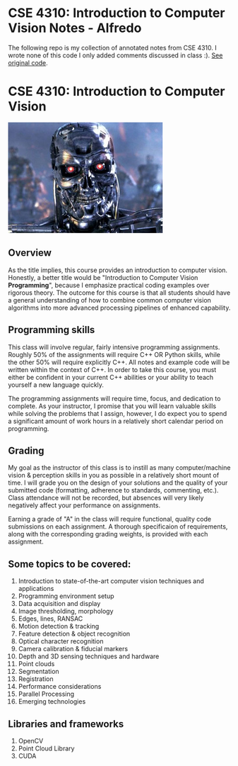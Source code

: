 # CSE 4310: Introduction to Computer Vision Notes - Alfredo
The following repo is my collection of annotated notes from CSE 4310. I wrote none of this code I only added comments discussed in class :). [See original code](https://github.com/cmcmurrough/cse4310). 

# CSE 4310: Introduction to Computer Vision 

![Learn to make this](https://github.com/cmcmurrough/cse4310/blob/master/t800.jpg?raw=true)

## Overview
As the title implies, this course provides an introduction to computer vision. Honestly, a better title would be "Introduction to Computer Vision **Programming**", because I emphasize practical coding examples over rigorous theory. The outcome for this course is that all students should have a general understanding of how to combine common computer vision algorithms into more advanced processing pipelines of enhanced capability.

## Programming skills
This class will involve regular, fairly intensive programming assignments. Roughly 50% of the assignments will require C++ OR Python skills, while the other 50% will require explicitly C++. All notes and example code will be written within the context of C++. In order to take this course, you must either be confident in your current C++ abilities or your ability to teach yourself a new language quickly.

The programming assignments will require time, focus, and dedication to complete. As your instructor, I promise that you will learn valuable skills while solving the problems that I assign, however, I do expect you to spend a significant amount of work hours in a relatively short calendar period on programming.

## Grading
My goal as the instructor of this class is to instill as many computer/machine vision & perception skills in you as possible in a relatively short mount of time. I will grade you on the design of your solutions and the quality of your submitted code (formatting, adherence to standards, commenting, etc.). Class attendance will not be recorded, but absences will very likely negatively affect your performance on assignments. 

Earning a grade of "A" in the class will require functional, quality code submissions on each assignment. A thorough specificaion of requirements, along with the corresponding grading weights, is provided with each assignment.


## Some topics to be covered:
1. Introduction to state-of-the-art computer vision techniques and applications
2. Programming environment setup
3. Data acquisition and display
4. Image thresholding, morphology
5. Edges, lines, RANSAC
7. Motion detection & tracking
8. Feature detection & object recognition
9. Optical character recognition
10. Camera calibration & fiducial markers
11. Depth and 3D sensing techniques and hardware
19. Point clouds
13. Segmentation
14. Registration
15. Performance considerations
16. Parallel Processing
17. Emerging technologies

## Libraries and frameworks
1. OpenCV
2. Point Cloud Library
3. CUDA
